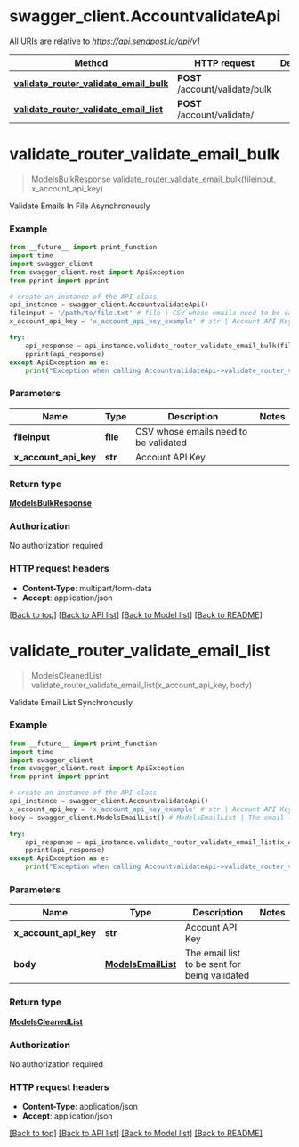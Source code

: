 # swagger_client.AccountvalidateApi

All URIs are relative to *https://api.sendpost.io/api/v1*

Method | HTTP request | Description
------------- | ------------- | -------------
[**validate_router_validate_email_bulk**](AccountvalidateApi.md#validate_router_validate_email_bulk) | **POST** /account/validate/bulk | 
[**validate_router_validate_email_list**](AccountvalidateApi.md#validate_router_validate_email_list) | **POST** /account/validate/ | 


# **validate_router_validate_email_bulk**
> ModelsBulkResponse validate_router_validate_email_bulk(fileinput, x_account_api_key)



Validate Emails In File Asynchronously

### Example
```python
from __future__ import print_function
import time
import swagger_client
from swagger_client.rest import ApiException
from pprint import pprint

# create an instance of the API class
api_instance = swagger_client.AccountvalidateApi()
fileinput = '/path/to/file.txt' # file | CSV whose emails need to be validated
x_account_api_key = 'x_account_api_key_example' # str | Account API Key

try:
    api_response = api_instance.validate_router_validate_email_bulk(fileinput, x_account_api_key)
    pprint(api_response)
except ApiException as e:
    print("Exception when calling AccountvalidateApi->validate_router_validate_email_bulk: %s\n" % e)
```

### Parameters

Name | Type | Description  | Notes
------------- | ------------- | ------------- | -------------
 **fileinput** | **file**| CSV whose emails need to be validated | 
 **x_account_api_key** | **str**| Account API Key | 

### Return type

[**ModelsBulkResponse**](ModelsBulkResponse.md)

### Authorization

No authorization required

### HTTP request headers

 - **Content-Type**: multipart/form-data
 - **Accept**: application/json

[[Back to top]](#) [[Back to API list]](../README.md#documentation-for-api-endpoints) [[Back to Model list]](../README.md#documentation-for-models) [[Back to README]](../README.md)

# **validate_router_validate_email_list**
> ModelsCleanedList validate_router_validate_email_list(x_account_api_key, body)



Validate Email List Synchronously

### Example
```python
from __future__ import print_function
import time
import swagger_client
from swagger_client.rest import ApiException
from pprint import pprint

# create an instance of the API class
api_instance = swagger_client.AccountvalidateApi()
x_account_api_key = 'x_account_api_key_example' # str | Account API Key
body = swagger_client.ModelsEmailList() # ModelsEmailList | The email list to be sent for being validated

try:
    api_response = api_instance.validate_router_validate_email_list(x_account_api_key, body)
    pprint(api_response)
except ApiException as e:
    print("Exception when calling AccountvalidateApi->validate_router_validate_email_list: %s\n" % e)
```

### Parameters

Name | Type | Description  | Notes
------------- | ------------- | ------------- | -------------
 **x_account_api_key** | **str**| Account API Key | 
 **body** | [**ModelsEmailList**](ModelsEmailList.md)| The email list to be sent for being validated | 

### Return type

[**ModelsCleanedList**](ModelsCleanedList.md)

### Authorization

No authorization required

### HTTP request headers

 - **Content-Type**: application/json
 - **Accept**: application/json

[[Back to top]](#) [[Back to API list]](../README.md#documentation-for-api-endpoints) [[Back to Model list]](../README.md#documentation-for-models) [[Back to README]](../README.md)

